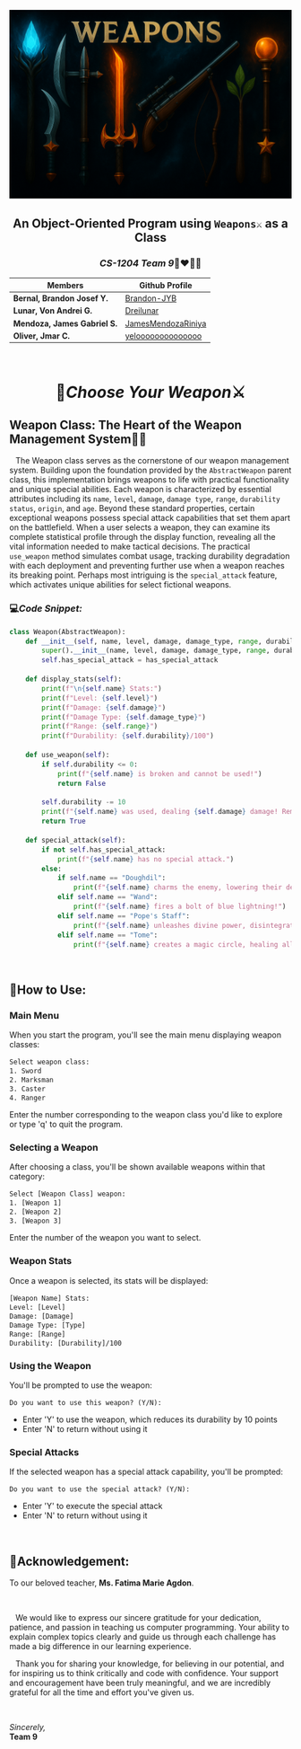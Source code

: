 <p align=center> <img src=Images/Weapons_Banner.png alt="Weapons Banner">

## <p align=center>An Object-Oriented Program using `Weapons⚔️` as a Class

### <p align=center>***CS-1204 Team 9***🧑‍❤️‍💋‍👨 <br />
<p align=center>

| Members                       | Github Profile                                              |
|-------------------------------|-------------------------------------------------------------|
| **Bernal, Brandon Josef Y.**  | [Brandon-JYB](https://github.com/Brandon-JYB)               |
| **Lunar, Von Andrei G.**      | [Dreilunar](https://github.com/DreiLunar)                   |
| **Mendoza, James Gabriel S.** | [JamesMendozaRiniya](https://github.com/JamesMendozaRiniya) |
| **Oliver, Jmar C.**           | [yeloooooooooooooo](https://github.com/yeloooooooooooooo)   |

</p>

<br />

# <p align=center> 🏹***Choose Your Weapon***⚔️

##  **Weapon Class: The Heart of the Weapon Management System🧙‍♂️**
&ensp; The Weapon class serves as the cornerstone of our weapon management system. Building upon the foundation provided by the `AbstractWeapon` parent class, this implementation brings weapons to life with practical functionality and unique special abilities.
Each weapon is characterized by essential attributes including its `name`, `level`, `damage`, `damage type`, `range`, `durability status`, `origin`, and `age`. Beyond these standard properties, certain exceptional weapons possess special attack capabilities that set them apart on the battlefield.
When a user selects a weapon, they can examine its complete statistical profile through the display function, revealing all the vital information needed to make tactical decisions. The practical `use_weapon` method simulates combat usage, tracking durability degradation with each deployment and preventing further use when a weapon reaches its breaking point.
Perhaps most intriguing is the `special_attack` feature, which activates unique abilities for select fictional weapons.

### 💻*Code Snippet:*
```python
class Weapon(AbstractWeapon):
    def __init__(self, name, level, damage, damage_type, range, durability, origin, age, has_special_attack=False):
        super().__init__(name, level, damage, damage_type, range, durability, origin, age)
        self.has_special_attack = has_special_attack

    def display_stats(self):
        print(f"\n{self.name} Stats:")
        print(f"Level: {self.level}")
        print(f"Damage: {self.damage}")
        print(f"Damage Type: {self.damage_type}")
        print(f"Range: {self.range}")
        print(f"Durability: {self.durability}/100")

    def use_weapon(self):
        if self.durability <= 0:
            print(f"{self.name} is broken and cannot be used!")
            return False

        self.durability -= 10
        print(f"{self.name} was used, dealing {self.damage} damage! Remaining durability: {self.durability}/100")
        return True

    def special_attack(self):
        if not self.has_special_attack:
            print(f"{self.name} has no special attack.")
        else:
            if self.name == "Doughdil":
                print(f"{self.name} charms the enemy, lowering their defenses!")
            elif self.name == "Wand":
                print(f"{self.name} fires a bolt of blue lightning!")
            elif self.name == "Pope's Staff":
                print(f"{self.name} unleashes divine power, disintegrating every enemy target!")
            elif self.name == "Tome":
                print(f"{self.name} creates a magic circle, healing all allies in a wide-range area!")
```


<br />

## 📜How to Use:
### Main Menu
When you start the program, you'll see the main menu displaying weapon classes:

```
Select weapon class:
1. Sword
2. Marksman
3. Caster
4. Ranger
```
Enter the number corresponding to the weapon class you'd like to explore or type 'q' to quit the program.

### Selecting a Weapon
After choosing a class, you'll be shown available weapons within that category:

```
Select [Weapon Class] weapon:
1. [Weapon 1]
2. [Weapon 2]
3. [Weapon 3]
```
Enter the number of the weapon you want to select.

### Weapon Stats
Once a weapon is selected, its stats will be displayed:

```
[Weapon Name] Stats:
Level: [Level]
Damage: [Damage]
Damage Type: [Type]
Range: [Range]
Durability: [Durability]/100
```
### Using the Weapon
You'll be prompted to use the weapon:

```
Do you want to use this weapon? (Y/N):
```
- Enter 'Y' to use the weapon, which reduces its durability by 10 points
- Enter 'N' to return without using it

### Special Attacks
If the selected weapon has a special attack capability, you'll be prompted:
```
Do you want to use the special attack? (Y/N):
```
- Enter 'Y' to execute the special attack
- Enter 'N' to return without using it

<br />

## **🙇Acknowledgement:**
To our beloved teacher, **Ms. Fatima Marie Agdon**.

<br />

&ensp; We would like to express our sincere gratitude for your dedication, patience, and passion in teaching us computer programming. Your ability to explain complex topics clearly and guide us through each challenge has made a big difference in our learning experience.

&ensp; Thank you for sharing your knowledge, for believing in our potential, and for inspiring us to think critically and code with confidence. Your support and encouragement have been truly meaningful, and we are incredibly grateful for all the time and effort you've given us.

<br />

*Sincerely,* <br />
**Team 9**